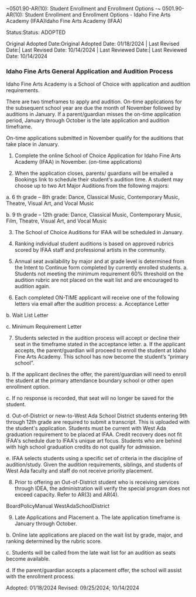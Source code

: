 ~0501.90-AR(10): Student Enrollment and Enrollment Options -~
 0501.90-AR(10): Student Enrollment and Enrollment Options -
Idaho Fine Arts Academy (IFAA)Idaho Fine Arts Academy (IFAA)


Status:Status: ADOPTED


Original Adopted Date:Original Adopted Date: 01/18/2024 | Last Revised Date:| Last Revised Date: 10/14/2024 | Last Reviewed Date:| Last Reviewed Date: 10/14/2024

### Idaho Fine Arts General Application and Audition Process

Idaho Fine Arts Academy is a School of Choice with application and audition requirements.

There are two timeframes to apply and audition. On-time applications for the subsequent school year are due the
month of November followed by auditions in January. If a parent/guardian misses the on-time application period,
January through October is the late application and audition timeframe.

On-time applications submitted in November qualify for the auditions that take place in January.


1. Complete the online School of Choice Application for Idaho Fine Arts Academy (IFAA) in November. (on-time
applications)


2. When the application closes, parents/ guardians will be emailed a Bookings link to schedule their
student's audition time. A student may choose up to two Art Major Auditions from the following majors:


a. 6 th grade – 8th grade: Dance, Classical Music, Contemporary Music, Theatre, Visual Art, and Vocal Music


b. 9 th grade – 12th grade: Dance, Classical Music, Contemporary Music, Film, Theatre, Visual Art, and Vocal
Music


3. The School of Choice Auditions for IFAA will be scheduled in January.


4. Ranking individual student auditions is based on approved rubrics scored by IFAA staff and professional artists
in the community.


5. Annual seat availability by major and at grade level is determined from the Intent to Continue form completed
by currently enrolled students.
a. Students not meeting the minimum requirement 60% threshold on the audition rubric are not placed on
the wait list and are encouraged to audition again.


6. Each completed ON-TIME applicant will receive one of the following letters via email after the audition
process:
a. Acceptance Letter


b. Wait List Letter


c. Minimum Requirement Letter


7. Students selected in the audition process will accept or decline their seat in the timeframe stated in the
acceptance letter.
a. If the applicant accepts, the parent/guardian will proceed to enroll the student at Idaho Fine Arts
Academy. This school has now become the student’s “primary school”.


b. If the applicant declines the offer, the parent/guardian will need to enroll the student at the primary
attendance boundary school or other open enrollment option.


c. If no response is recorded, that seat will no longer be saved for the student.


d. Out-of-District or new-to-West Ada School District students entering 9th through 12th grade are
required to submit a transcript. This is uploaded with the student's application. Students must be current
with West Ada graduation requirement to be placed at IFAA. Credit recovery does not fit IFAA's
schedule due to IFAA's unique art focus. Students who are behind with high school graduation credits do
not qualify for admission.


e. IFAA selects students using a specific set of criteria in the discipline of audition/study. Given the
audition requirements, siblings, and students of West Ada faculty and staff do not receive priority
placement.


8. Prior to offering an Out-of-District student who is receiving services through IDEA, the administration will
verify the special program does not exceed capacity. Refer to AR(3) and AR(4).


BoardPolicyManual
WestAdaSchoolDistrict



9. Late Applications and Placement
a. The late application timeframe is January through October.


b. Online late applications are placed on the wait list by grade, major, and ranking determined by the rubric
score.


c. Students will be called from the late wait list for an audition as seats become available.


d. If the parent/guardian accepts a placement offer, the school will assist with the enrollment process.

Adopted: 01/18/2024
Revised: 09/25/2024; 10/14/2024


